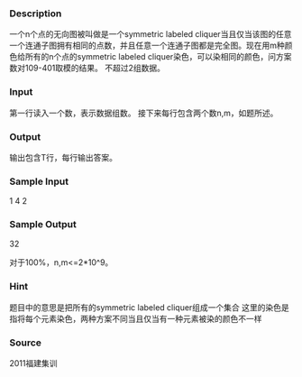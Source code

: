 
### Description
一个n个点的无向图被叫做是一个symmetric labeled cliquer当且仅当该图的任意一个连通子图拥有相同的点数，并且任意一个连通子图都是完全图。现在用m种颜色给所有的n个点的symmetric labeled cliquer染色，可以染相同的颜色，问方案数对109-401取模的结果。
不超过2组数据。
### Input
第一行读入一个数，表示数据组数。
接下来每行包含两个数n,m，如题所述。
 
### Output
输出包含T行，每行输出答案。
 
### Sample Input
1
4 2


### Sample Output
32

对于100%，n,m<=2*10^9。
### Hint
题目中的意思是把所有的symmetric labeled cliquer组成一个集合
这里的染色是指将每个元素染色，两种方案不同当且仅当有一种元素被染的颜色不一样
### Source
2011福建集训